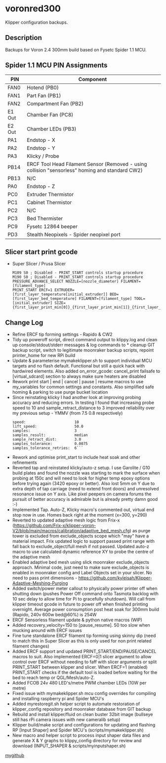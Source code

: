 # voronred300

Klipper configuration backups.

## Description

Backups for Voron 2.4 300mm build based on Fysetc Spider 1.1 MCU.

## Spider 1.1 MCU PIN Assignments

|PIN|Component
|-|-
|FAN0|     Hotend (PB0)
|FAN1|     Part Fan (PB1)
|FAN2|     Compartment Fan (PB2)
|E1 Out|   Chamber Fan (PC8)
|E2 Out|   Chamber LEDs (PB3)
|PA1|      Endstop - X
|PA2|      Endstop - Y
|PA3|      Klicky / Probe
|PB14|     ERCF Tool Head Filament Sensor (Removed - using collision "sensorless" homing and standard CW2)
|PB13|     N/C
|PA0|      Endstop - Z 
|PC0|      Extruder Thermistor
|PC1|      Cabinet Thermistor
|PC2|      N/C
|PC3|      Bed Thermister
|PC9|      Fysetc 12864 beeper
|PD3|      Stealth Neopixels - Spider neopixel port

## Slicer start print gcode

* Super Slicer / Prusa Slicer <br>
  ```
  M109 S0 ; Disabled - PRINT_START controls startup procedure
  M190 S0 ; Disabled - PRINT_START controls startup procedure
  PRESSURE_ADVANCE_SELECT NOZZLE=[nozzle_diameter] FILAMENT=[filament_type]
  PRINT_START ERCF=1 EXTRUDER=[first_layer_temperature[initial_extruder]] BED=[first_layer_bed_temperature] FILAMENT=[filament_type] TOOL=[initial_extruder] SIZE={first_layer_print_min[0]}_{first_layer_print_min[1]}_{first_layer_print_max[0]}_{first_layer_print_max[1]}
  ``` 

## Change Log

* Refine ERCF tip forming settings - Rapido & CW2
* Tidy up poweroff script, direct command output to klippy.log and clean up console/stdout/stderr messages
& log commands to * cleanup GIT backup script, switch to legitimate moonraker backup scripts, repoint printer_home for new RPi build
* Update & parameterise mymakeklipper.sh to support individual MCU targets and no flash default. Functional but still a quick hack with hardwired elements. Also added on_error_gcode: cancel_print failsafe to [virtual_sdcard] section to always make sure heaters are disabled
* Rework print start | end | cancel | pause | resume macros to use my_variables for common settings and constants. Also simplified safe homing & parking to use purge bucket location 
* Since reinstating klicky I had another look at improving probing accuracy and reducing errors. In testing I found that increasing probe speed to 10 and sample_retract_distance to 3 improved reliability over my previous setup - YMMV (from 7.5 0.8 respectively)
  ```
  speed:                      10
  lift_speed:                 50.0  
  samples:                    3
  samples_result:             median
  sample_retract_dist:        3.0
  samples_tolerance:          0.0075
  samples_tolerance_retries:  6```
* Rework and optimise print_start to include heat soak and other refinements
* Reverted tap and reinstated klicky/auto-z setup. I use Garolite / G10 build plates and found the nozzle was starting to mark the surface when probing at 150c and will need to look for higher temp epoxy options before trying again (3420 epoxy or better). Also lost 5mm on Y due to extra depth of tap carriage (need to extend front doors) and unresolved resonance issue on Y axis.  Like pixel peepers on camera forums the pursuit of better accuracy is admirable but is already pretty damn good :-)
* Implemented Tap.  Auto-Z, Klicky macro's commented out, virtual end stop now in use.  Homes back right at the moment (x=300, y=290)
* Reverted to updated adaptive mesh logic from Frix-x (https://github.com/Frix-x/klipper-voron-V2/blob/main/macros/calibration/adaptive_bed_mesh.cfg) as purge tower is excluded from exclude_objects scope which "may" have a material impact.  Frix updated logic to support passed print range with fall back to exclude_object/full mesh if not passed.  Updated auto-z macro to use calculated dynamic reference XY to probe the centre of the adaptive mesh
* Enabled adaptive bed mesh using slick moonraker exclude_objects approach. Minimal code, just need to make sure exclude_objects is enabled in moonraker config and Label Objects set in your slicer. No need to pass print dimensions - https://github.com/kyleisah/Klipper-Adaptive-Meshing-Purging
* Added switch/power meter callout to physically power printer off when shutting down (pushes Power Off command onto Tasmota backlog with 10 sec delay to allow time for Pi to gracefully shutdown). Will call from klipper timeout gcode in future to power off when finished printing overnight. Average power consumption post heat soak for 300mm build (Rapido, 240v 600w bed@60%) is 254W
* ERCF Sensorless filament update & python native macros (WIP)
* Added recovery_velocity=150 to [pause_resume]. 50 too slow when mucking around with ERCF issues
* Fine tune standalone ERCF filament tip forming using skinny dip (need to match this in Super Slicer as this is only used for non print related filament changes)
* Added ERCF support and updated PRINT_START/END/PAUSE/CANCEL macros to suit. Also implemented ERCF=0|1 slicer argument to allow control over ERCF without needing to faff with slicer arguments or split PRINT_START between klipper and slicer. When ERCF=1 (enabled) PRINT_START checks if the default tool is loaded before waiting for the bed to reach temp or QGL/Mesh/auto-Z.      
* Added FCOB 24v 480 LED's/metre PWM chamber LEDs (10W per metre)
* Fixed issue with mymakeklipper.sh mcu config overrides for compiling and installing raspberry pi and Spider MCU's 
* Added myrestoregit.sh helper script to automate restoration of klipper_config repository and moonraker database from GIT backup
* Rebuild and install klipper/fluid on clean buster 32bit image (bullseye still has rPi camera issues with new cameralib setup)
* Klipper build/make script and configurations for updating and flashing RP [Input Shaper] and Spider MCU's (scripts/mymakeklipper.sh)
* New macro and helper script to process input shaper data files and generate X & Y graphs to klippy_config directory for review and download (INPUT_SHAPER & scripts/myinputshaper.sh)

[mygithub](https://github.com/nigelpjames)
